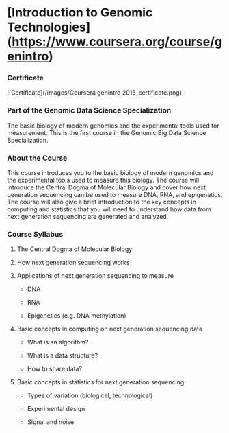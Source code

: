 # [Introduction to Genomic Technologies] (https://www.coursera.org/course/genintro) 

### Certificate
![Certificate](/images/Coursera genintro 2015_certificate.png)

### Part of the Genomic Data Science Specialization
The basic biology of modern genomics and the experimental tools used for measurement. This is the first course in the Genomic Big Data Science Specialization.


### About the Course
This course introduces you to the basic biology of modern genomics and the experimental tools used to measure this biology. The course will introduce the Central Dogma of Molecular Biology and cover how next generation sequencing can be used to measure DNA, RNA, and epigenetics. The course will also give a brief introduction to the key concepts in computing and statistics that you will need to understand how data from next generation sequencing are generated and analyzed.

### Course Syllabus
1. The Central Dogma of Molecular Biology

2. How next generation sequencing works

3. Applications of next generation sequencing to measure

    - DNA

    - RNA
    
    - Epigenetics (e.g. DNA methylation)

4. Basic concepts in computing on next generation sequencing data
    
    - What is an algorithm? 

    - What is a data structure?

    - How to share data? 

5. Basic concepts in statistics for next generation sequencing

    - Types of variation (biological, technological)
    
    - Experimental design
    
    - Signal and noise
